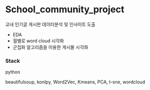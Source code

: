 # School_community_project

교내 인기글 게시판 데이터분석 및 인사이트 도출
- EDA
- 월별로 word cloud 시각화
- 군집화 알고리즘을 이용한 게시물 시각화

### Stack

python

beautifulsoup, konlpy, Word2Vec, Kmeans, PCA, t-sne, wordcloud
